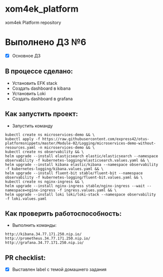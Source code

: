# xom4ek_platform
xom4ek Platform repository

# Выполнено ДЗ №6

 - [x] Основное ДЗ

## В процессе сделано:

- Установить EFK stack
- Создать dashboard в kibana
- Установить Loki
- Создать dashboard в grafana

## Как запустить проект:
 - Запустить команду
 ```shell
 kubectl create ns microservices-demo && \
 kubectl apply -f https://raw.githubusercontent.com/express42/otus-platformsnippets/master/Module-02/Logging/microservices-demo-without-resources.yaml -n microservices-demo && \
 kubectl create ns observability && \
 helm upgrade --install elasticsearch elastic/elasticsearch --namespace observability -f kubernetes-logging/elasticsearch.values.yaml && \
 helm upgrade --install kibana elastic/kibana --namespace observability -f kubernetes-logging/kibana.values.yaml && \
 helm upgrade --install fluent-bit stable/fluent-bit --namespace observability -f kubernetes-logging/fluent-bit.values.yaml && \
 kubectl create ns nginx-ingress && \
 helm upgrade --install nginx-ingress stable/nginx-ingress --wait --namespace=nginx-ingress -f ingress.values.yaml && \
 helm upgrade --install loki loki/loki-stack --namespace observability -f loki.values.yaml
 ```

## Как проверить работоспособность:

 - Выполнить команды:
  ```shell
  http://kibana.34.77.171.250.nip.io/
  http://prometheus.34.77.171.250.nip.io/
  http://grafana.34.77.171.250.nip.io/
  ```

## PR checklist:
 - [x] Выставлен label с темой домашнего задания
